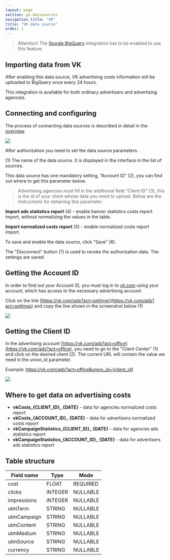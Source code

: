 ```yaml
---
layout: page
section: ga-datasources
navigation_title: "VK"
title: "VK data source"
order: 1
---
```


> Attention! The [Google BigQuery](/integrations/google-bigquery) integration has to be enabled to use this feature.

## Importing data from VK

After enabling this data source, VK advertising costs information will be uploaded to BigQuery once every 24 hours.

This integration is available for both ordinary advertisers and advertising agencies.

## Connecting and configuring

The process of connecting data sources is described in detail in the [overview](https://docs.segmentstream.com/datasources/index).

![](/img/vk.2.png)

After authorization you need to set the data source parameters.

(1) The name of the data source. It is displayed in the interface in the list of sources.

This data source has one mandatory setting, “Account ID” (2), you can find out where to get this parameter below.

> Advertising agencies must fill in the additional field “Client ID” (3), this is the id of your client whose data you need to upload. Below are the instructions for obtaining this parameter.

**Import ads statistics report** (4) - enable banner statistics costs report import, without normalizing the values ​​in the table.

**Import normalized costs report** (5) - enable normalized costs report import.

To save and enable the data source, click "Save" (6).

The "Disconnect" button (7) is used to revoke the authorization data. The settings are saved.

## Getting the Account ID

In order to find out your Account ID, you must log in to [vk.com](https://vk.com) using your account, which has access to the necessary advertising account.

Click on the link [https://vk.com/ads?act=settings](https://vk.com/ads?act=settings) and copy the line shown in the screenshot below (1)

![](/img/vk_account_id.png)

## Getting the Client ID

In the advertising account [https://vk.com/ads?act=office](https://vk.com/ads?act=office), you need to go to the "Client Center" (1) and click on the desired client (2). The current URL will contain the value we need in the union_id parameter.

Example: https://vk.com/ads?act=office&union_id={client_id}

![](/img/vk.4.png)

## Where to get data on advertising costs

- **vkCosts_{CLIENT_ID}_ {DATE}** - data for agencies normalized costs report
- **vkCosts_{ACCOUNT_ID}_ {DATE}** - data for advertisers normalized costs report
- **vkCampaignStatistics_{CLIENT_ID}_ {DATE}** - data for agencies ads statistics report
- **vkCampaignStatistics_{ACCOUNT_ID}_ {DATE}** - data for advertisers ads statistics report

## Table structure

Field name|Type|Mode
--- | --- | ---
cost | FLOAT | REQUIRED
clicks | INTEGER | NULLABLE
impressions | INTEGER | NULLABLE
utmTerm | STRING | NULLABLE
utmCampaign | STRING | NULLABLE
utmContent | STRING | NULLABLE
utmMedium | STRING | NULLABLE
utmSource | STRING | NULLABLE
currency | STRING | NULLABLE
